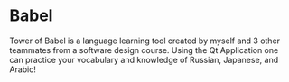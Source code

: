 # Babel

Tower of Babel is a language learning tool created by myself and 3 other teammates from a software design course.  Using the Qt Application one can practice your vocabulary and knowledge of Russian, Japanese, and Arabic!
